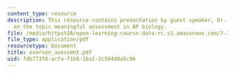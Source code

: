 ```yaml
---
content_type: resource
description: This resource contains presentation by guest speaker, Dr. Howard Everson
  on the topic meaningful assessment in AP biology.
file: /media/https%3A/open-learning-course-data-rc.s3.amazonaws.com/7-391-concept-centered-teaching-fall-2005/fdb773f8acfaf1b91ba12c504d0a5c96_everson_asessmnt.pdf
file_type: application/pdf
resourcetype: Document
title: everson_asessmnt.pdf
uid: fdb773f8-acfa-f1b9-1ba1-2c504d0a5c96
---
```

